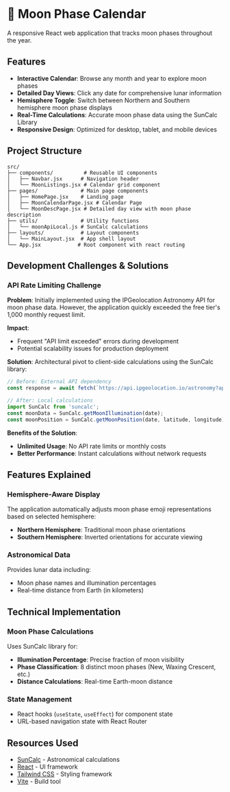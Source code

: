 # 🌙 Moon Phase Calendar

A responsive React web application that tracks moon phases throughout the year.

## Features

- **Interactive Calendar**: Browse any month and year to explore moon phases
- **Detailed Day Views**: Click any date for comprehensive lunar information
- **Hemisphere Toggle**: Switch between Northern and Southern hemisphere moon phase displays
- **Real-Time Calculations**: Accurate moon phase data using the SunCalc Library
- **Responsive Design**: Optimized for desktop, tablet, and mobile devices

## Project Structure

```
src/
├── components/          # Reusable UI components
│   ├── Navbar.jsx      # Navigation header
│   └── MoonListings.jsx # Calendar grid component
├── pages/              # Main page components
│   ├── HomePage.jsx    # Landing page
│   ├── MoonCalendarPage.jsx # Calendar Page
│   └── MoonDescPage.jsx # Detailed day view with moon phase description
├── utils/              # Utility functions
│   └── moonApiLocal.js # SunCalc calculations
├── layouts/            # Layout components
│   └── MainLayout.jsx  # App shell layout
└── App.jsx            # Root component with react routing
```

## Development Challenges & Solutions

### API Rate Limiting Challenge

**Problem**: Initially implemented using the IPGeolocation Astronomy API for moon phase data. However, the application quickly exceeded the free tier's 1,000 monthly request limit.

**Impact**: 
- Frequent "API limit exceeded" errors during development
- Potential scalability issues for production deployment

**Solution**: Architectural pivot to client-side calculations using the SunCalc library:

```javascript
// Before: External API dependency
const response = await fetch(`https://api.ipgeolocation.io/astronomy?apiKey=${API_KEY}&lat=${lat}&long=${lng}&date=${date}`);

// After: Local calculations
import SunCalc from 'suncalc';
const moonData = SunCalc.getMoonIllumination(date);
const moonPosition = SunCalc.getMoonPosition(date, latitude, longitude);
```

**Benefits of the Solution**:
- **Unlimited Usage**: No API rate limits or monthly costs
- **Better Performance**: Instant calculations without network requests  

## Features Explained

### Hemisphere-Aware Display
The application automatically adjusts moon phase emoji representations based on selected hemisphere:
- **Northern Hemisphere**: Traditional moon phase orientations
- **Southern Hemisphere**: Inverted orientations for accurate viewing

### Astronomical Data
Provides lunar data including:
- Moon phase names and illumination percentages
- Real-time distance from Earth (in kilometers)  

## Technical Implementation

### Moon Phase Calculations
Uses SunCalc library for:
- **Illumination Percentage**: Precise fraction of moon visibility
- **Phase Classification**: 8 distinct moon phases (New, Waxing Crescent, etc.)
- **Distance Calculations**: Real-time Earth-moon distance

### State Management
- React hooks (`useState`, `useEffect`) for component state
- URL-based navigation state with React Router

## Resources Used

- [SunCalc](https://github.com/mourner/suncalc) - Astronomical calculations
- [React](https://reactjs.org/) - UI framework  
- [Tailwind CSS](https://tailwindcss.com/) - Styling framework
- [Vite](https://vitejs.dev/) - Build tool
